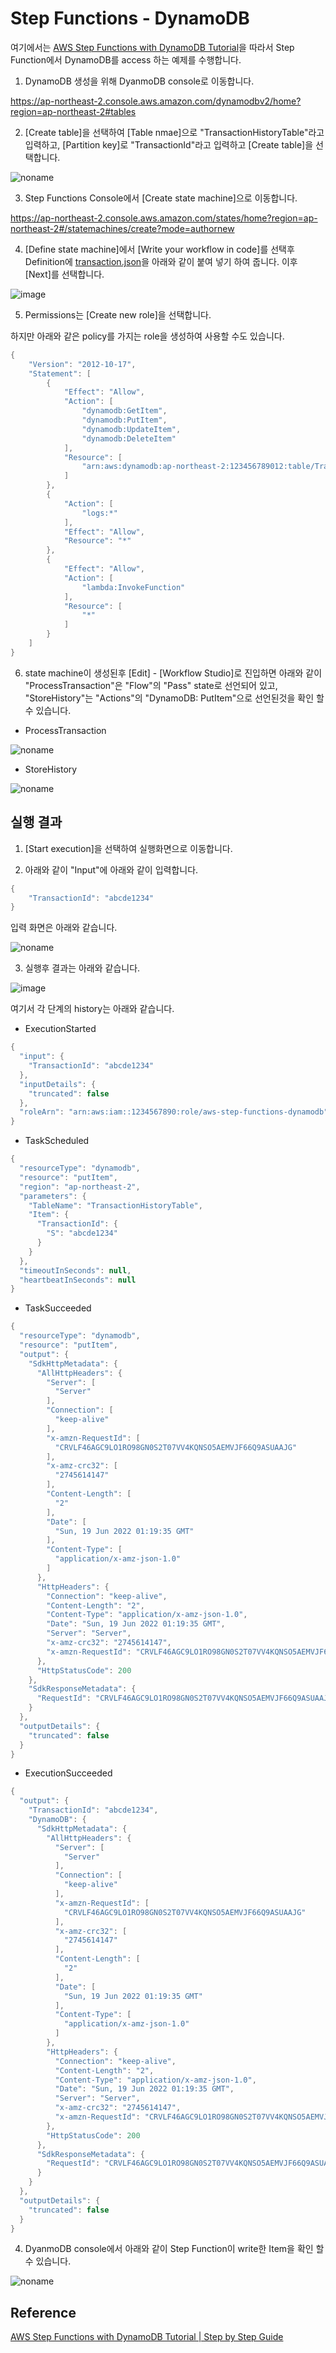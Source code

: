 # Step Functions - DynamoDB

여기에서는 [AWS Step Functions with DynamoDB Tutorial](https://www.youtube.com/watch?v=9aE9Yjna8J0)을 따라서 Step Function에서 DynamoDB를 access 하는 예제를 수행합니다.

1) DynamoDB 생성을 위해 DyanmoDB console로 이동합니다.

https://ap-northeast-2.console.aws.amazon.com/dynamodbv2/home?region=ap-northeast-2#tables

2) [Create table]을 선택하여 [Table nmae]으로 "TransactionHistoryTable"라고 입력하고, [Partition key]로 "TransactionId"라고 입력하고 [Create table]을 선택합니다. 

![noname](https://user-images.githubusercontent.com/52392004/174461481-c1e5a98e-6a8b-488e-9495-a9a3976a5925.png)

3) Step Functions Console에서 [Create state machine]으로 이동합니다.

https://ap-northeast-2.console.aws.amazon.com/states/home?region=ap-northeast-2#/statemachines/create?mode=authornew

4) [Define state machine]에서 [Write your workflow in code]를 선택후 Definition에 [transaction.json](https://github.com/kyopark2014/aws-step-functions/blob/main/transactionProcessor/transaction.json)을 아래와 같이 붙여 넣기 하여 줍니다. 이후 [Next]를 선택합니다.

![image](https://user-images.githubusercontent.com/52392004/174461586-e439ed63-dd27-4a62-ae7d-6408a08e35bb.png)

5) Permissions는 [Create new role]을 선택합니다. 

하지만 아래와 같은 policy를 가지는 role을 생성하여 사용할 수도 있습니다. 

```java
{
    "Version": "2012-10-17",
    "Statement": [
        {
            "Effect": "Allow",
            "Action": [
                "dynamodb:GetItem",
                "dynamodb:PutItem",
                "dynamodb:UpdateItem",
                "dynamodb:DeleteItem"
            ],
            "Resource": [
                "arn:aws:dynamodb:ap-northeast-2:123456789012:table/TransactionHistoryTable"
            ]
        },
        {
            "Action": [
                "logs:*"
            ],
            "Effect": "Allow",
            "Resource": "*"
        },
        {
            "Effect": "Allow",
            "Action": [
                "lambda:InvokeFunction"
            ],
            "Resource": [
                "*"
            ]
        }
    ]
}
```

6) state machine이 생성된후 [Edit] - [Workflow Studio]로 진입하면 아래와 같이 "ProcessTransaction"은 "Flow"의 "Pass" state로 선언되어 있고, "StoreHistory"는 "Actions"의 "DynamoDB: PutItem"으로 선언된것을 확인 할 수 있습니다. 

- ProcessTransaction

![noname](https://user-images.githubusercontent.com/52392004/174461878-2b5d5bb8-be8b-4eef-b080-468c0da20138.png)

- StoreHistory

![noname](https://user-images.githubusercontent.com/52392004/174461925-f9a15dde-c94f-45b8-839e-ffcbe8774e43.png)


## 실행 결과 

1) [Start execution]을 선택하여 실행화면으로 이동합니다.

2) 아래와 같이 "Input"에 아래와 같이 입력합니다. 

```java
{
    "TransactionId": "abcde1234"
}
```

입력 화면은 아래와 같습니다.

![noname](https://user-images.githubusercontent.com/52392004/174462033-c7e1ab12-1972-4312-b5ef-fc2ea52b240a.png)

3) 실행후 결과는 아래와 같습니다. 

![image](https://user-images.githubusercontent.com/52392004/174462042-46087f8e-cc09-462e-8be9-b755d74d1b6f.png)

여기서 각 단계의 history는 아래와 같습니다.

- ExecutionStarted

```java
{
  "input": {
    "TransactionId": "abcde1234"
  },
  "inputDetails": {
    "truncated": false
  },
  "roleArn": "arn:aws:iam::1234567890:role/aws-step-functions-dynamodb"
}
```

- TaskScheduled

```java
{
  "resourceType": "dynamodb",
  "resource": "putItem",
  "region": "ap-northeast-2",
  "parameters": {
    "TableName": "TransactionHistoryTable",
    "Item": {
      "TransactionId": {
        "S": "abcde1234"
      }
    }
  },
  "timeoutInSeconds": null,
  "heartbeatInSeconds": null
}
```

- TaskSucceeded

```java
{
  "resourceType": "dynamodb",
  "resource": "putItem",
  "output": {
    "SdkHttpMetadata": {
      "AllHttpHeaders": {
        "Server": [
          "Server"
        ],
        "Connection": [
          "keep-alive"
        ],
        "x-amzn-RequestId": [
          "CRVLF46AGC9LO1RO98GN0S2T07VV4KQNSO5AEMVJF66Q9ASUAAJG"
        ],
        "x-amz-crc32": [
          "2745614147"
        ],
        "Content-Length": [
          "2"
        ],
        "Date": [
          "Sun, 19 Jun 2022 01:19:35 GMT"
        ],
        "Content-Type": [
          "application/x-amz-json-1.0"
        ]
      },
      "HttpHeaders": {
        "Connection": "keep-alive",
        "Content-Length": "2",
        "Content-Type": "application/x-amz-json-1.0",
        "Date": "Sun, 19 Jun 2022 01:19:35 GMT",
        "Server": "Server",
        "x-amz-crc32": "2745614147",
        "x-amzn-RequestId": "CRVLF46AGC9LO1RO98GN0S2T07VV4KQNSO5AEMVJF66Q9ASUAAJG"
      },
      "HttpStatusCode": 200
    },
    "SdkResponseMetadata": {
      "RequestId": "CRVLF46AGC9LO1RO98GN0S2T07VV4KQNSO5AEMVJF66Q9ASUAAJG"
    }
  },
  "outputDetails": {
    "truncated": false
  }
}
```

- ExecutionSucceeded

```java
{
  "output": {
    "TransactionId": "abcde1234",
    "DynamoDB": {
      "SdkHttpMetadata": {
        "AllHttpHeaders": {
          "Server": [
            "Server"
          ],
          "Connection": [
            "keep-alive"
          ],
          "x-amzn-RequestId": [
            "CRVLF46AGC9LO1RO98GN0S2T07VV4KQNSO5AEMVJF66Q9ASUAAJG"
          ],
          "x-amz-crc32": [
            "2745614147"
          ],
          "Content-Length": [
            "2"
          ],
          "Date": [
            "Sun, 19 Jun 2022 01:19:35 GMT"
          ],
          "Content-Type": [
            "application/x-amz-json-1.0"
          ]
        },
        "HttpHeaders": {
          "Connection": "keep-alive",
          "Content-Length": "2",
          "Content-Type": "application/x-amz-json-1.0",
          "Date": "Sun, 19 Jun 2022 01:19:35 GMT",
          "Server": "Server",
          "x-amz-crc32": "2745614147",
          "x-amzn-RequestId": "CRVLF46AGC9LO1RO98GN0S2T07VV4KQNSO5AEMVJF66Q9ASUAAJG"
        },
        "HttpStatusCode": 200
      },
      "SdkResponseMetadata": {
        "RequestId": "CRVLF46AGC9LO1RO98GN0S2T07VV4KQNSO5AEMVJF66Q9ASUAAJG"
      }
    }
  },
  "outputDetails": {
    "truncated": false
  }
}
```

4) DyanmoDB console에서 아래와 같이 Step Function이 write한 Item을 확인 할 수 있습니다. 

![noname](https://user-images.githubusercontent.com/52392004/174462130-dd9d544d-3422-4bf1-8602-0f12e270f7d2.png)




## Reference 

[AWS Step Functions with DynamoDB Tutorial | Step by Step Guide](https://www.youtube.com/watch?v=9aE9Yjna8J0)
